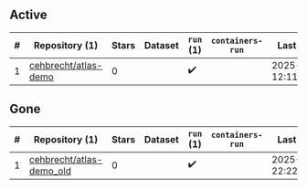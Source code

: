 ## Active
| # | Repository (1) | Stars | Dataset | `run` (1) | `containers-run` | Last Modified |
| --- | --- | --- | --- | --- | --- | --- |
| 1 | [cehbrecht/atlas-demo](https://github.com/cehbrecht/atlas-demo) | 0 |  | :heavy_check_mark: |  | 2025-10-09 12:11:14+00:00 |

## Gone
| # | Repository (1) | Stars | Dataset | `run` (1) | `containers-run` | Last Modified |
| --- | --- | --- | --- | --- | --- | --- |
| 1 | [cehbrecht/atlas-demo_old](https://github.com/cehbrecht/atlas-demo_old) | 0 |  | :heavy_check_mark: |  | 2025-10-07 22:22:51+00:00 |
